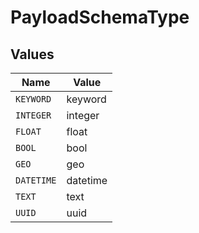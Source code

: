 # PayloadSchemaType


## Values

| Name       | Value      |
| ---------- | ---------- |
| `KEYWORD`  | keyword    |
| `INTEGER`  | integer    |
| `FLOAT`    | float      |
| `BOOL`     | bool       |
| `GEO`      | geo        |
| `DATETIME` | datetime   |
| `TEXT`     | text       |
| `UUID`     | uuid       |